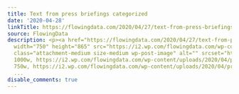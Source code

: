 ```yaml
---
title: Text from press briefings categorized
date: '2020-04-28'
linkTitle: https://flowingdata.com/2020/04/27/text-from-press-briefings-categorized/
source: FlowingData
description: <p><a href="https://flowingdata.com/2020/04/27/text-from-press-briefings-categorized/"><img
  width="750" height="865" src="https://i2.wp.com/flowingdata.com/wp-content/uploads/2020/04/press-briefings.png?fit=750%2C865&amp;ssl=1"
  class="attachment-medium size-medium wp-post-image" alt="" srcset="https://i2.wp.com/flowingdata.com/wp-content/uploads/2020/04/press-briefings.png?w=1000&amp;ssl=1
  1000w, https://i2.wp.com/flowingdata.com/wp-content/uploads/2020/04/press-briefings.png?resize=750%2C865&amp;ssl=1
  750w, https://i2.wp.com/flowingdata.com/wp-content/uploads/2020/04/press-briefings.png?resiz
  ...
disable_comments: true
---
```

<p><a href="https://flowingdata.com/2020/04/27/text-from-press-briefings-categorized/"><img width="750" height="865" src="https://i2.wp.com/flowingdata.com/wp-content/uploads/2020/04/press-briefings.png?fit=750%2C865&amp;ssl=1" class="attachment-medium size-medium wp-post-image" alt="" srcset="https://i2.wp.com/flowingdata.com/wp-content/uploads/2020/04/press-briefings.png?w=1000&amp;ssl=1 1000w, https://i2.wp.com/flowingdata.com/wp-content/uploads/2020/04/press-briefings.png?resize=750%2C865&amp;ssl=1 750w, https://i2.wp.com/flowingdata.com/wp-content/uploads/2020/04/press-briefings.png?resiz ...